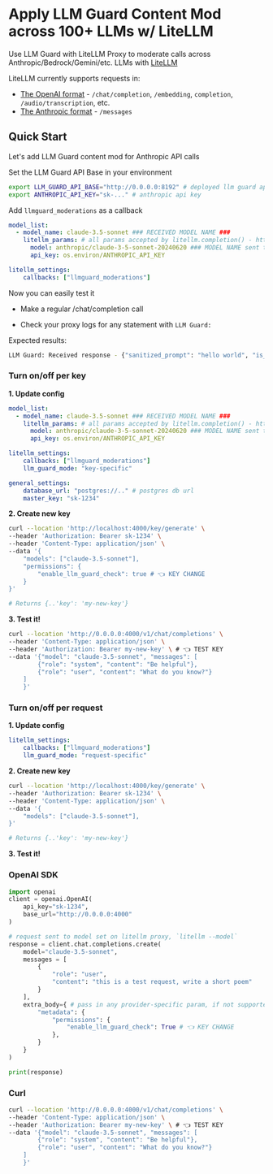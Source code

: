 # Apply LLM Guard Content Mod across 100+ LLMs w/ LiteLLM

Use LLM Guard with LiteLLM Proxy to moderate calls across Anthropic/Bedrock/Gemini/etc. LLMs with [LiteLLM](https://github.com/BerriAI/litellm)


LiteLLM currently supports requests in: 
- [The OpenAI format](https://docs.litellm.ai/docs/completion/input) - `/chat/completion`, `/embedding`, `completion`, `/audio/transcription`, etc. 
- [The Anthropic format](https://docs.litellm.ai/docs/anthropic_completion) - `/messages`

## Quick Start 

Let's add LLM Guard content mod for Anthropic API calls

Set the LLM Guard API Base in your environment 

```bash
export LLM_GUARD_API_BASE="http://0.0.0.0:8192" # deployed llm guard api
export ANTHROPIC_API_KEY="sk-..." # anthropic api key
```

Add `llmguard_moderations` as a callback 

```yaml
model_list:
  - model_name: claude-3.5-sonnet ### RECEIVED MODEL NAME ###
    litellm_params: # all params accepted by litellm.completion() - https://docs.litellm.ai/docs/completion/input
      model: anthropic/claude-3-5-sonnet-20240620 ### MODEL NAME sent to `litellm.completion()` ###
      api_key: os.environ/ANTHROPIC_API_KEY

litellm_settings:
    callbacks: ["llmguard_moderations"]
```

Now you can easily test it

- Make a regular /chat/completion call 

- Check your proxy logs for any statement with `LLM Guard:`

Expected results: 

```bash
LLM Guard: Received response - {"sanitized_prompt": "hello world", "is_valid": true, "scanners": { "Regex": 0.0 }}
```
### Turn on/off per key


**1. Update config**

```yaml
model_list:
  - model_name: claude-3.5-sonnet ### RECEIVED MODEL NAME ###
    litellm_params: # all params accepted by litellm.completion() - https://docs.litellm.ai/docs/completion/input
      model: anthropic/claude-3-5-sonnet-20240620 ### MODEL NAME sent to `litellm.completion()` ###
      api_key: os.environ/ANTHROPIC_API_KEY

litellm_settings:
    callbacks: ["llmguard_moderations"]
    llm_guard_mode: "key-specific"

general_settings:
    database_url: "postgres://.." # postgres db url 
    master_key: "sk-1234" 
```

**2. Create new key**

```bash
curl --location 'http://localhost:4000/key/generate' \
--header 'Authorization: Bearer sk-1234' \
--header 'Content-Type: application/json' \
--data '{
    "models": ["claude-3.5-sonnet"],
    "permissions": {
        "enable_llm_guard_check": true # 👈 KEY CHANGE
    }
}'

# Returns {..'key': 'my-new-key'}
```

**3. Test it!**

```bash
curl --location 'http://0.0.0.0:4000/v1/chat/completions' \
--header 'Content-Type: application/json' \
--header 'Authorization: Bearer my-new-key' \ # 👈 TEST KEY
--data '{"model": "claude-3.5-sonnet", "messages": [
        {"role": "system", "content": "Be helpful"},
        {"role": "user", "content": "What do you know?"}
    ]
    }'
```

### Turn on/off per request

**1. Update config**
```yaml
litellm_settings:
    callbacks: ["llmguard_moderations"]
    llm_guard_mode: "request-specific"
```

**2. Create new key**

```bash
curl --location 'http://localhost:4000/key/generate' \
--header 'Authorization: Bearer sk-1234' \
--header 'Content-Type: application/json' \
--data '{
    "models": ["claude-3.5-sonnet"],
}'

# Returns {..'key': 'my-new-key'}
```

**3. Test it!**

### OpenAI SDK

```python
import openai
client = openai.OpenAI(
    api_key="sk-1234",
    base_url="http://0.0.0.0:4000"
)

# request sent to model set on litellm proxy, `litellm --model`
response = client.chat.completions.create(
    model="claude-3.5-sonnet",
    messages = [
        {
            "role": "user",
            "content": "this is a test request, write a short poem"
        }
    ],
    extra_body={ # pass in any provider-specific param, if not supported by openai, https://docs.litellm.ai/docs/completion/input#provider-specific-params
        "metadata": {
            "permissions": {
                "enable_llm_guard_check": True # 👈 KEY CHANGE
            },
        }
    }
)

print(response)
```

### Curl

```bash
curl --location 'http://0.0.0.0:4000/v1/chat/completions' \
--header 'Content-Type: application/json' \
--header 'Authorization: Bearer my-new-key' \ # 👈 TEST KEY
--data '{"model": "claude-3.5-sonnet", "messages": [
        {"role": "system", "content": "Be helpful"},
        {"role": "user", "content": "What do you know?"}
    ]
    }'
```
